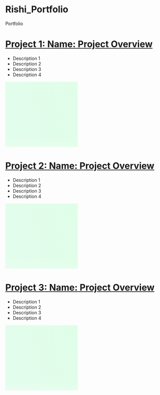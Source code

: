 # Rishi_Portfolio
Portfolio

# [Project 1: Name: Project Overview](https://github.com/GoRish247/SCM-Analytics)
* Description 1
* Description 2
* Description 3
* Description 4

![](https://github.com/GoRish247/Rishi_Portfolio/blob/main/images/sample.PNG)

# [Project 2: Name: Project Overview]()
* Description 1
* Description 2
* Description 3
* Description 4

![](https://github.com/GoRish247/Rishi_Portfolio/blob/main/images/sample.PNG)

# [Project 3: Name: Project Overview]()
* Description 1
* Description 2
* Description 3
* Description 4

![](https://github.com/GoRish247/Rishi_Portfolio/blob/main/images/sample.PNG)
